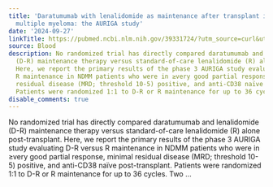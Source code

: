 ```yaml
---
title: 'Daratumumab with lenalidomide as maintenance after transplant in newly diagnosed
  multiple myeloma: the AURIGA study'
date: '2024-09-27'
linkTitle: https://pubmed.ncbi.nlm.nih.gov/39331724/?utm_source=curl&utm_medium=rss&utm_campaign=journals&utm_content=7603509&fc=None&ff=20240928190140&v=2.18.0.post9+e462414
source: Blood
description: No randomized trial has directly compared daratumumab and lenalidomide
  (D-R) maintenance therapy versus standard-of-care lenalidomide (R) alone post-transplant.
  Here, we report the primary results of the phase 3 AURIGA study evaluating D-R versus
  R maintenance in NDMM patients who were in ≥very good partial response, minimal
  residual disease (MRD; threshold 10-5) positive, and anti-CD38 naïve post-transplant.
  Patients were randomized 1:1 to D-R or R maintenance for up to 36 cycles. Two ...
disable_comments: true
---
```

No randomized trial has directly compared daratumumab and lenalidomide (D-R) maintenance therapy versus standard-of-care lenalidomide (R) alone post-transplant. Here, we report the primary results of the phase 3 AURIGA study evaluating D-R versus R maintenance in NDMM patients who were in ≥very good partial response, minimal residual disease (MRD; threshold 10-5) positive, and anti-CD38 naïve post-transplant. Patients were randomized 1:1 to D-R or R maintenance for up to 36 cycles. Two ...